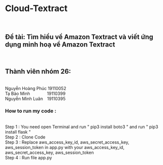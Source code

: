 # Cloud-Textract 
<br> <h2>Đề tài: Tìm hiểu về Amazon Textract và viết ứng dụng minh hoạ về Amazon Textract </h2>
<br> <h2>Thành viên nhóm 26: </h2>
<br> Nguyễn Hoàng Phúc&nbsp;19110052
<br> Tạ Bảo Minh&emsp;&emsp;&emsp;&emsp;19110399
<br> Nguyễn Minh Luân&emsp;19110395
<br>
<h3>How to run my code :</h3> 
<br>Step 1 :  You need open Terminal and run " pip3 install boto3 " and run " pip3 install flask "
<br>Step 2 :  Clone Code 
<br>Step 3 :  Replace  aws_access_key_id, aws_secret_access_key, aws_session_token in app.py with your aws_access_key_id, aws_secret_access_key, aws_session_token
<br>Step 4 :  Run file app.py

